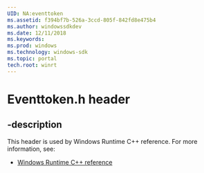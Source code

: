 ```yaml
---
UID: NA:eventtoken
ms.assetid: f394bf7b-526a-3ccd-805f-842fd8e475b4
ms.author: windowssdkdev
ms.date: 12/11/2018
ms.keywords: 
ms.prod: windows
ms.technology: windows-sdk
ms.topic: portal
tech.root: winrt
---
```


# Eventtoken.h header


## -description


This header is used by Windows Runtime C++ reference. For more information, see:

- [Windows Runtime C++ reference](../_winrt)
